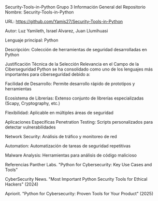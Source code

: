 Security-Tools-in-Python
Grupo 3
Información General del Repositorio
Nombre: Security-Tools-in-Python
 
URL: https://github.com/Yamis27/Security-Tools-in-Python
 
Autor: Luz Yamileth, Israel Alvarez, Juan Llumihuasi
 
Lenguaje principal: Python
 
Descripción: Colección de herramientas de seguridad desarrolladas en Python
 
Justificación Técnica de la Selección
Relevancia en el Campo de la Ciberseguridad
Python se ha consolidado como uno de los lenguajes más importantes para ciberseguridad debido a:
 
Facilidad de Desarrollo: Permite desarrollo rápido de prototipos y herramientas
 
Ecosistema de Librerías: Extenso conjunto de librerías especializadas (Scapy, Cryptography, etc.)
 
Flexibilidad: Aplicable en múltiples áreas de seguridad
 
Aplicaciones Específicas
Penetration Testing: Scripts personalizados para detectar vulnerabilidades
 
Network Security: Análisis de tráfico y monitoreo de red
 
Automation: Automatización de tareas de seguridad repetitivas
 
Malware Analysis: Herramientas para análisis de código malicioso
 
Referencias
Panther Labs. "Python for Cybersecurity: Key Use Cases and Tools"
 
CyberSecurity News. "Most Important Python Security Tools for Ethical Hackers" (2024)
 
Apriorit. "Python for Cybersecurity: Proven Tools for Your Product" (2025)
